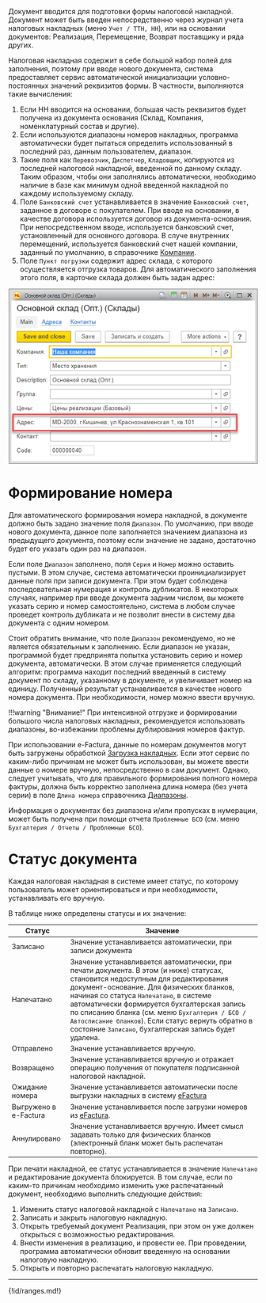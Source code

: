 Документ вводится для подготовки формы налоговой накладной. Документ может быть введен непосредственно через журнал учета налоговых накладных (меню `Учет / ТТН, НН`), или на основании документов: Реализация, Перемещение, Возврат поставщику и ряда других.

Налоговая накладная содержит в себе большой набор полей для заполнения, поэтому при вводе нового документа, система предоставляет сервис автоматической инициализации условно-постоянных значений реквизитов формы. В частности, выполняются такие вычисления:

1. Если НН вводится на основании, большая часть реквизитов будет получена из документа основания (Склад, Компания, номенклатурный состав и другие).
2. Если используются диапазоны номеров накладных, программа автоматически будет пытаться определить использованный в последний раз, данным пользователем, диапазон.
3. Такие поля как `Перевозчик`, `Диспетчер`, `Кладовщик`, копируются из последней налоговой накладной, введенной по данному складу. Таким образом, чтобы они заполнялись автоматически, необходимо наличие в базе как минимум одной введенной накладной по каждому используемому складу.
4. Поле `Банковский счет` устанавливается в значение `Банковский счет`, заданное в договоре с покупателем. При вводе на основании, в качестве договора используется договор из документа-основания. При непосредственном вводе, используется банковский счет, установленный для основного договора. В случе внутренних перемещений, используется банковский счет нашей компании, заданный по умолчанию, в справочнике [Компании](/c/Companies).
5. Поле `Пункт погрузки` содержит адрес склада, с которого осуществляется отгрузка товаров. Для автоматического заполнения этого поля, в карточке склада должен быть задан адрес:

![](../img/2018_05_18_16_56_381.png)

# Формирование номера

Для автоматического формирования номера накладной, в документе должно быть задано значение поля `Диапазон`. По умолчанию, при вводе нового документа, данное поле заполняется значением диапазона из предыдущего документа, поэтому если значение не задано, достаточно будет его указать один раз на диапазон.

Если поле `Диапазон` заполнено, поля `Серия` и `Номер` можно оставить пустыми. В этом случае, система автоматически проинициализирует данные поля при записи документа. При этом будет соблюдена последовательная нумерация и контроль дубликатов. В некоторых случаях, например при вводе документа задним числом, вы можете указать серию и номер самостоятельно, система в любом случае проведет контроль дубликата и не позволит внести в систему два документа с одним номером.

Стоит обратить внимание, что поле `Диапазон` рекомендуемо, но не является обязательным к заполнению. Если диапазон не указан, программой будет предпринята попытка установить серию и номер документа, автоматически. В этом случае применяется следующий алгоритм: программа находит последний введенный в систему документ по складу, указанному в документе, и увеличивает номер на единицу. Полученный результат устанавливается в качестве нового номера документа. При необходимости, номер можно ввести вручную.

!!!warning "Внимание!"
    При интенсивной отгрузке и формировании большого числа налоговых накладных, рекомендуется использовать диапазоны, во-избежании проблемы дублирования номеров фактур.

При использовании e-Factura, данные по номерам документов могут быть загружены обработкой [Загрузка накладных](/r/LoadInvoices). Если этот сервис по каким-либо причинам не может быть использован, вы можете ввести данные о номере вручную, непосредственно в сам документ. Однако, следует учитывать, что для правильного формирования полного номера фактуры, должна быть корректно заполнена длина номера (без учета серии) в поле `Длина номера` справочника [Диапазоны](/c/Ranges).

Информация о документах без диапазона и/или пропусках в нумерации, может быть получена при помощи отчета `Проблемные БСО` (см. меню `Бухгалтерия / Отчеты / Проблемные БСО`).

# Статус документа

Каждая налоговая накладная в системе имеет статус, по которому пользователь может ориентироваться и при необходимости, устанавливать его вручную.

В таблице ниже определены статусы и их значение:

| Статус                | Значение                                                                                                                                                                                                                                                                                                                                                                                                                                    |
| --------------------- | ------------------------------------------------------------------------------------------------------------------------------------------------------------------------------------------------------------------------------------------------------------------------------------------------------------------------------------------------------------------------------------------------------------------------------------------- |
| Записано              | Значение устанавливается автоматически, при записи документа                                                                                                                                                                                                                                                                                                                                                                                |
| Напечатано            | Значение устанавливается автоматически, при печати документа. В этом (и ниже) статусах, становится недоступным для редактирования документ-основание. Для физических бланков, начиная со статуса `Напечатано`, в системе автоматически формируется бухгалтерская запись по списанию бланка (см. меню `Бухгалтерия / БСО / Автосписание бланков`). Если статус вернуть обратно в состояние `Записано`, бухгалтерская запись будет удалена. |
| Отправлено            | Значение устанавливается вручную.                                                                                                                                                                                                                                                                                                                                                                                                           |
| Возвращено            | Значение устанавливается вручную и отражает операцию получения от покупателя подписанной налоговой накладной. |
| Ожидание номера       | Значение устанавливается автоматически после выгрузки накладных в систему [eFactura](/p/UnloadInvoices)                                                                                                                                                                                                                                                                                                                                     |
| Выгружено в e-Factura | Значение устанавливается после загрузки номеров из [eFactura](/p/LoadInvoices).                                                                                                                                                                                                                                                                                                                                                             |
| Аннулировано          | Значение устанавливается вручную. Имеет смысл задавать только для физических бланков (электронный бланк может быть распечатан повторно).                                                                                                                                                                                                                                                                                                    |

При печати накладной, ее статус устанавливается в значение `Напечатано` и редактирование документа блокируется. В том случае, если по каким-то причинам необходимо изменить уже распечатанный документ, необходимо выполнить следующие действия:

1. Изменить статус налоговой накладной с `Напечатано` на `Записано`.
2. Записать и закрыть налоговую накладную.
3. Открыть требуемый документ Реализация, при этом он уже должен открыться с возможностью редактирования.
4. Внести изменения в реализацию, и провести ее. При проведении, программа автоматически обновит введенную на основании налоговую накладную.
5. Открыть и повторно распечатать налоговую накладную.

---

{!id/ranges.md!}